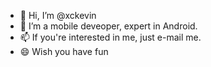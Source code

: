 - 👋 Hi, I’m @xckevin
- 👀 I’m a mobile deveoper, expert in Android. 
- 📫 If you're interested in me, just e-mail me.
- 😄 Wish you have fun

